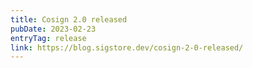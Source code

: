 ```yaml
---
title: Cosign 2.0 released
pubDate: 2023-02-23
entryTag: release
link: https://blog.sigstore.dev/cosign-2-0-released/
---
```

